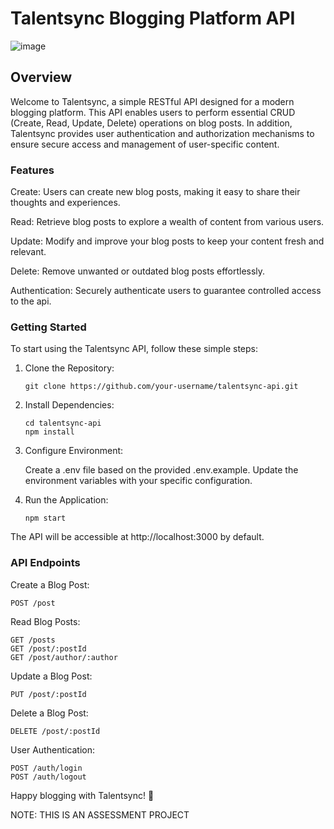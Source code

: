 # Talentsync Blogging Platform API

![image](https://github.com/habeebdindi/talentsync/assets/76703071/dd0fc872-b6bd-482f-94a2-64210c9ce5c7)

## Overview

Welcome to Talentsync, a simple RESTful API designed for a modern blogging platform. This API enables users to perform essential CRUD (Create, Read, Update, Delete) operations on blog posts. In addition, Talentsync provides user authentication and authorization mechanisms to ensure secure access and management of user-specific content.

### Features
Create: Users can create new blog posts, making it easy to share their thoughts and experiences.

Read: Retrieve blog posts to explore a wealth of content from various users.

Update: Modify and improve your blog posts to keep your content fresh and relevant.

Delete: Remove unwanted or outdated blog posts effortlessly.

Authentication: Securely authenticate users to guarantee controlled access to the api.


### Getting Started

To start using the Talentsync API, follow these simple steps:

1. Clone the Repository:

   ```
   git clone https://github.com/your-username/talentsync-api.git
   ```

3. Install Dependencies:

   ```
   cd talentsync-api
   npm install
   ```

4. Configure Environment:

   Create a .env file based on the provided .env.example.
   Update the environment variables with your specific configuration.

5. Run the Application:

   ```
   npm start
   ```

The API will be accessible at http://localhost:3000 by default.


### API Endpoints

Create a Blog Post:

  ```
  POST /post
  ```
Read Blog Posts:

  ```  
  GET /posts
  GET /post/:postId
  GET /post/author/:author
  ```

Update a Blog Post:

  ```
  PUT /post/:postId
  ```

Delete a Blog Post:

  ```
  DELETE /post/:postId
  ```

User Authentication:

  ```
  POST /auth/login
  POST /auth/logout
  ```

Happy blogging with Talentsync! 🚀


NOTE: THIS IS AN ASSESSMENT PROJECT
